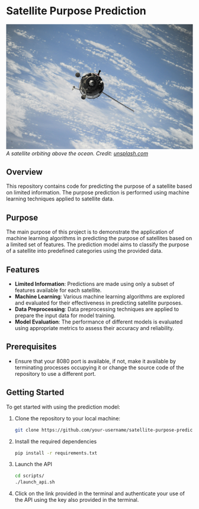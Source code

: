 # Satellite Purpose Prediction

![Satellite](/assets/images/nasa-8Hjx3GNZYeA-unsplash.jpg)
*A satellite orbiting above the ocean. Credit: [unsplash.com](https://unsplash.com/photos/satellite-flying-on-space-8Hjx3GNZYeA)*

## Overview

This repository contains code for predicting the purpose of a satellite based on limited information. The purpose prediction is performed using machine learning techniques applied to satellite data.

## Purpose

The main purpose of this project is to demonstrate the application of machine learning algorithms in predicting the purpose of satellites based on a limited set of features. The prediction model aims to classify the purpose of a satellite into predefined categories using the provided data.

## Features

- **Limited Information**: Predictions are made using only a subset of features available for each satellite.
- **Machine Learning**: Various machine learning algorithms are explored and evaluated for their effectiveness in predicting satellite purposes.
- **Data Preprocessing**: Data preprocessing techniques are applied to prepare the input data for model training.
- **Model Evaluation**: The performance of different models is evaluated using appropriate metrics to assess their accuracy and reliability.

## Prerequisites
- Ensure that your 8080 port is available, if not, make it available by terminating processes occupying it or change the source code of the repository to use a different port.

## Getting Started

To get started with using the prediction model:

1. Clone the repository to your local machine:

   ```bash
   git clone https://github.com/your-username/satellite-purpose-prediction.git

2. Install the required dependencies
    ```bash
    pip install -r requirements.txt

3. Launch the API
    ```bash
    cd scripts/
    ./launch_api.sh

4. Click on the link provided in the terminal and authenticate your use of the API using the key also provided in the terminal.

